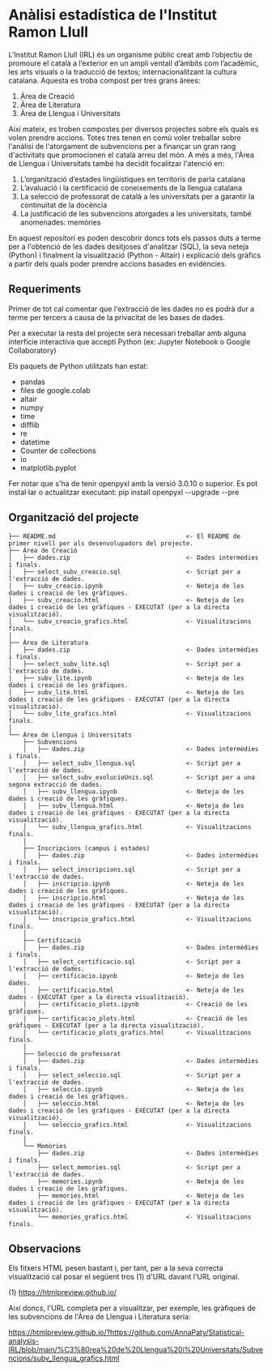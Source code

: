 # Anàlisi estadística de l'Institut Ramon Llull

L’Institut Ramon Llull (IRL) és un organisme públic creat amb l’objectiu de promoure el català a l’exterior en un ampli ventall d’àmbits com l’acadèmic, les arts visuals o la traducció de textos; internacionalitzant la cultura catalana. Aquesta es troba compost per tres grans àrees: 

1.	Àrea de Creació
2.	Àrea de Literatura
3.	Àrea de Llengua i Universitats

Així mateix, es troben compostes per diversos projectes sobre els quals es volen prendre accions. Totes tres tenen en comú voler treballar sobre l'anàlisi de l'atorgament de subvencions per a finançar un gran rang d'activitats que promocionen el català arreu del món. A més a més, l'Àrea de Llengua i Universitats també ha decidit focalitzar l'atenció en:

1.	L’organització d’estades lingüístiques en territoris de parla catalana
2.	L’avaluació i la certificació de coneixements de la llengua catalana
3.	La selecció de professorat de català a les universitats per a garantir la continuïtat de la docència
4.	La justificació de les subvencions atorgades a les universitats, també anomenades: memòries

En aquest repositori es poden descobrir doncs tots els passos duts a terme per a l'obtenció de les dades desitjoses d'analitzar (SQL), la seva neteja (Python) i finalment la visualització (Python - Altair) i explicació dels gràfics a partir dels quals poder prendre accions basades en evidències.


Requeriments
------------

Primer de tot cal comentar que l'extracció de les dades no es podrà dur a terme per tercers a causa de la privacitat de les bases de dades.

Per a executar la resta del projecte serà necessari treballar amb alguna interfície interactiva que accepti Python (ex: Jupyter Notebook o Google Collaboratory)

Els paquets de Python utilitzats han estat:

* pandas
* files de google.colab
* altair
* numpy
* time
* difflib
* re
* datetime
* Counter de collections
* io
* matplotlib.pyplot

Fer notar que s'ha de tenir openpyxl amb la versió 3.0.10 o superior. Es pot instal·lar o actualitzar executant: pip install openpyxl --upgrade --pre


Organització del projecte
------------

    ├── README.md                                    <- El README de primer nivell per als desenvolupadors del projecte.
    ├── Àrea de Creació
    │   ├── dades.zip                                <- Dades intermèdies i finals.
    │   ├── select_subv_creacio.sql                  <- Script per a l'extracció de dades.
    │   ├── subv_creacio.ipynb                       <- Neteja de les dades i creació de les gràfiques.
    │   ├── subv_creacio.html                        <- Neteja de les dades i creació de les gràfiques - EXECUTAT (per a la directa visualització).
    │   └── subv_creacio_grafics.html                <- Visualitzacions finals.
    │ 
    ├── Àrea de Literatura           
    │   ├── dades.zip                                <- Dades intermèdies i finals.
    │   ├── select_subv_lite.sql                     <- Script per a l'extracció de dades.
    │   ├── subv_lite.ipynb                          <- Neteja de les dades i creació de les gràfiques.
    │   ├── subv_lite.html                           <- Neteja de les dades i creació de les gràfiques - EXECUTAT (per a la directa visualització).
    │   └── subv_lite_grafics.html                   <- Visualitzacions finals.
    │ 
    └── Àrea de Llengua i Universitats                
        ├── Subvencions
        │   ├── dades.zip                            <- Dades intermèdies i finals.
        │   ├── select_subv_llengua.sql              <- Script per a l'extracció de dades.
        │   ├── select_subv_evolucioUnis.sql         <- Script per a una segona extracció de dades.
        │   ├── subv_llengua.ipynb                   <- Neteja de les dades i creació de les gràfiques.
        │   ├── subv_llengua.html                    <- Neteja de les dades i creació de les gràfiques - EXECUTAT (per a la directa visualització).
        │   └── subv_llengua_grafics.html            <- Visualitzacions finals.
        │ 
        ├── Inscripcions (campus i estades)
        │   ├── dades.zip                            <- Dades intermèdies i finals.
        │   ├── select_inscripcions.sql              <- Script per a l'extracció de dades.
        │   ├── inscripcio.ipynb                     <- Neteja de les dades i creació de les gràfiques.
        │   ├── inscripcio.html                      <- Neteja de les dades i creació de les gràfiques - EXECUTAT (per a la directa visualització).
        │   └── inscripcio_grafics.html              <- Visualitzacions finals.
        │ 
        ├── Certificació
        │   ├── dades.zip                            <- Dades intermèdies i finals.
        │   ├── select_certificacio.sql              <- Script per a l'extracció de dades.
        │   ├── certificacio.ipynb                   <- Neteja de les dades.
        │   ├── certificacio.html                    <- Neteja de les dades - EXECUTAT (per a la directa visualització).
        │   ├── certificacio_plots.ipynb             <- Creació de les gràfiques.
        │   ├── certificacio_plots.html              <- Creació de les gràfiques - EXECUTAT (per a la directa visualització).
        │   └── certificacio_plots_grafics.html      <- Visualitzacions finals.
        │ 
        ├── Selecció de professorat
        │   ├── dades.zip                            <- Dades intermèdies i finals.
        │   ├── select_seleccio.sql                  <- Script per a l'extracció de dades.
        │   ├── seleccio.ipynb                       <- Neteja de les dades i creació de les gràfiques.
        │   ├── seleccio.html                        <- Neteja de les dades i creació de les gràfiques - EXECUTAT (per a la directa visualització).
        │   └── seleccio_grafics.html                <- Visualitzacions finals.
        │ 
        └── Memòries
            ├── dades.zip                            <- Dades intermèdies i finals.
            ├── select_memories.sql                  <- Script per a l'extracció de dades.
            ├── memories.ipynb                       <- Neteja de les dades i creació de les gràfiques.
            ├── memories.html                        <- Neteja de les dades i creació de les gràfiques - EXECUTAT (per a la directa visualització).
            └── memories_grafics.html                <- Visualitzacions finals.
          
          
Observacions
------------

Els fitxers HTML pesen bastant i, per tant, per a la seva correcta visualització cal posar el següent tros (1) d'URL davant l'URL original.

(1) https://htmlpreview.github.io/

Així doncs, l'URL completa per a visualitzar, per exemple, les gràfiques de les subvencions de l'Àrea de Llengua i Literatura seria:

https://htmlpreview.github.io/?https://github.com/AnnaPaty/Statistical-analysis-IRL/blob/main/%C3%80rea%20de%20Llengua%20i%20Universitats/Subvencions/subv_llengua_grafics.html
